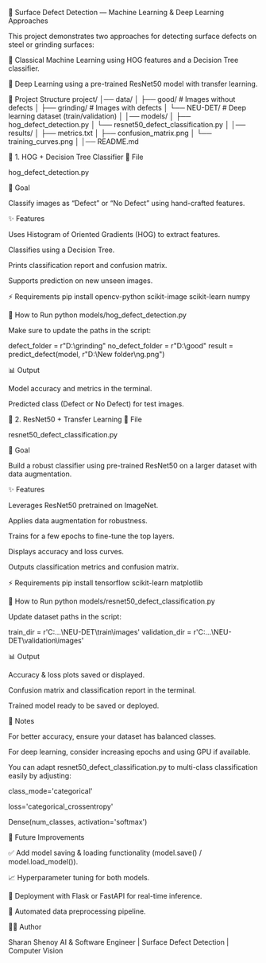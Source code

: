 🧠 Surface Defect Detection — Machine Learning & Deep Learning Approaches

This project demonstrates two approaches for detecting surface defects on steel or grinding surfaces:

🧰 Classical Machine Learning using HOG features and a Decision Tree classifier.

🤖 Deep Learning using a pre-trained ResNet50 model with transfer learning.

📂 Project Structure
project/
│── data/
│   ├── good/                    # Images without defects
│   ├── grinding/                # Images with defects
│   └── NEU-DET/                 # Deep learning dataset (train/validation)
│
│── models/
│   ├── hog_defect_detection.py
│   └── resnet50_defect_classification.py
│
│── results/
│   ├── metrics.txt
│   ├── confusion_matrix.png
│   └── training_curves.png
│
│── README.md

🧰 1. HOG + Decision Tree Classifier
📄 File

hog_defect_detection.py

📌 Goal

Classify images as “Defect” or “No Defect” using hand-crafted features.

✨ Features

Uses Histogram of Oriented Gradients (HOG) to extract features.

Classifies using a Decision Tree.

Prints classification report and confusion matrix.

Supports prediction on new unseen images.

⚡ Requirements
pip install opencv-python scikit-image scikit-learn numpy

🚀 How to Run
python models/hog_defect_detection.py


Make sure to update the paths in the script:

defect_folder = r"D:\grinding"
no_defect_folder = r"D:\good"
result = predict_defect(model, r"D:\New folder\ng.png")

📊 Output

Model accuracy and metrics in the terminal.

Predicted class (Defect or No Defect) for test images.

🤖 2. ResNet50 + Transfer Learning
📄 File

resnet50_defect_classification.py

📌 Goal

Build a robust classifier using pre-trained ResNet50 on a larger dataset with data augmentation.

✨ Features

Leverages ResNet50 pretrained on ImageNet.

Applies data augmentation for robustness.

Trains for a few epochs to fine-tune the top layers.

Displays accuracy and loss curves.

Outputs classification metrics and confusion matrix.

⚡ Requirements
pip install tensorflow scikit-learn matplotlib

🚀 How to Run
python models/resnet50_defect_classification.py


Update dataset paths in the script:

train_dir = r'C:\...\NEU-DET\train\images'
validation_dir = r'C:\...\NEU-DET\validation\images'

📊 Output

Accuracy & loss plots saved or displayed.

Confusion matrix and classification report in the terminal.

Trained model ready to be saved or deployed.

📝 Notes

For better accuracy, ensure your dataset has balanced classes.

For deep learning, consider increasing epochs and using GPU if available.

You can adapt resnet50_defect_classification.py to multi-class classification easily by adjusting:

class_mode='categorical'

loss='categorical_crossentropy'

Dense(num_classes, activation='softmax')

📌 Future Improvements

✅ Add model saving & loading functionality (model.save() / model.load_model()).

📈 Hyperparameter tuning for both models.

🧪 Deployment with Flask or FastAPI for real-time inference.

🧼 Automated data preprocessing pipeline.

👨‍💻 Author

Sharan Shenoy
AI & Software Engineer | Surface Defect Detection | Computer Vision

